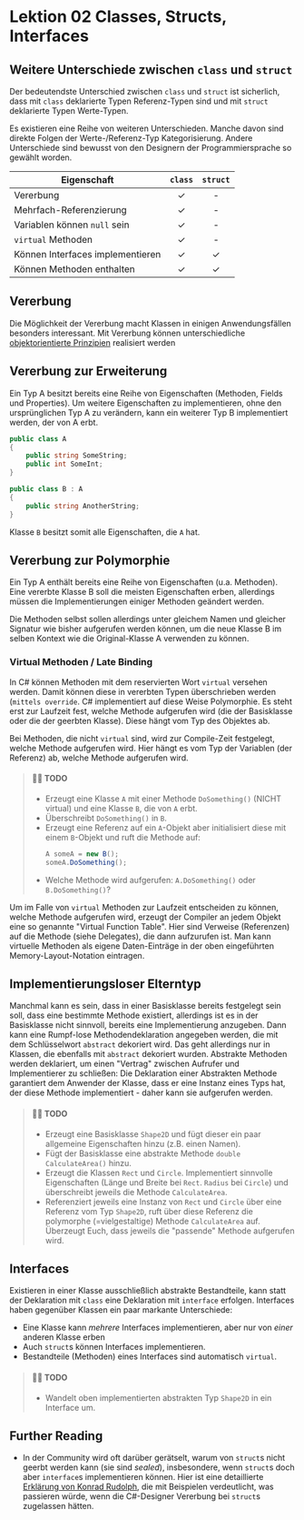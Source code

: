 # Lektion 02 Classes, Structs, Interfaces

## Weitere Unterschiede zwischen `class` und `struct`

Der bedeutendste Unterschied zwischen `class` und `struct` ist sicherlich, dass 
mit `class` deklarierte Typen Referenz-Typen sind und mit `struct` deklarierte
Typen Werte-Typen.

Es existieren eine Reihe von weiteren Unterschieden. Manche davon sind direkte
Folgen der Werte-/Referenz-Typ Kategorisierung. Andere Unterschiede sind
bewusst von den Designern der Programmiersprache so gewählt worden.

Eigenschaft                  |  `class`   |  `struct` | 
-----------------------------|:----------:|:---------:|
Vererbung                    | ✓         | -         |
Mehrfach-Referenzierung      | ✓         | -         |
Variablen können `null` sein | ✓         | -         |
`virtual` Methoden           | ✓         | -         |
Können Interfaces implementieren| ✓         | ✓      |
Können Methoden enthalten    | ✓         | ✓      |

## Vererbung

Die Möglichkeit der Vererbung macht Klassen in einigen Anwendungsfällen
besonders interessant. Mit Vererbung können unterschiedliche 
[objektorientierte Prinzipien](https://de.wikipedia.org/wiki/Prinzipien_objektorientierten_Designs)
realisiert werden

## Vererbung zur Erweiterung

Ein Typ A besitzt bereits eine Reihe von Eigenschaften (Methoden, Fields und Properties).
Um weitere Eigenschaften zu implementieren, ohne den ursprünglichen Typ A zu verändern,
kann ein weiterer Typ B implementiert werden, der von A erbt.

```C#
public class A
{
    public string SomeString;
    public int SomeInt;
}

public class B : A
{
    public string AnotherString;
}
```

Klasse `B` besitzt somit alle Eigenschaften, die `A` hat.

## Vererbung zur Polymorphie

Ein Typ A enthält bereits eine Reihe von Eigenschaften (u.a. Methoden). Eine vererbte Klasse B soll
die meisten Eigenschaften erben, allerdings müssen die Implementierungen einiger Methoden geändert werden.

Die Methoden selbst sollen allerdings unter gleichem Namen und gleicher Signatur wie bisher aufgerufen
werden können, um die neue Klasse B im selben Kontext wie die Original-Klasse A verwenden zu können.

### Virtual Methoden / Late Binding

In C# können Methoden mit dem reservierten Wort `virtual` versehen werden. Damit können diese in vererbten Typen
überschrieben werden (`mittels override`. C# implementiert auf diese Weise Polymorphie. Es steht erst zur 
Laufzeit fest, welche Methode aufgerufen wird (die der Basisklasse oder die der geerbten Klasse). Diese hängt vom 
Typ des Objektes ab.

Bei Methoden, die nicht `virtual` sind, wird zur Compile-Zeit festgelegt, welche Methode aufgerufen wird. Hier hängt es
vom Typ der Variablen (der Referenz) ab, welche Methode aufgerufen wird.

> #### 👨‍🔧 TODO
>
> - Erzeugt eine Klasse `A`  mit einer Methode `DoSomething()` (NICHT virtual) und eine Klasse `B`, die von `A` erbt.
> - Überschreibt `DoSomething()` in `B`.
> - Erzeugt eine Referenz auf ein `A`-Objekt aber initialisiert diese mit einem `B`-Objekt und ruft die Methode auf:
>   ```C#
>   A someA = new B();
>   someA.DoSomething();
>   ```
> - Welche Methode wird aufgerufen: `A.DoSomething()` oder `B.DoSomething()`?

Um im Falle von `virtual` Methoden zur Laufzeit entscheiden zu können, welche Methode aufgerufen wird, erzeugt der
Compiler an jedem Objekt eine so genannte "Virtual Function Table". Hier sind Verweise (Referenzen) auf die Methode 
(siehe Delegates), die dann aufzurufen ist. Man kann virtuelle Methoden als eigene Daten-Einträge in der 
oben eingeführten Memory-Layout-Notation eintragen.

## Implementierungsloser Elterntyp 

Manchmal kann es sein, dass in einer Basisklasse bereits festgelegt sein soll, dass eine bestimmte Methode
existiert, allerdings ist es in der Basisklasse nicht sinnvoll, bereits eine Implementierung anzugeben. Dann
kann eine Rumpf-lose Methodendeklaration angegeben werden, die mit dem Schlüsselwort `abstract` dekoriert 
wird. Das geht allerdings nur in Klassen, die ebenfalls mit `abstract` dekoriert wurden. Abstrakte Methoden 
werden deklariert, um einen "Vertrag" zwischen Aufrufer und Implementierer zu schließen: Die Deklaration
einer Abstrakten Methode garantiert dem Anwender der Klasse, dass er eine Instanz eines Typs hat, der diese
Methode implementiert - daher kann sie aufgerufen werden. 

> #### 👨‍🔧 TODO
>
> - Erzeugt eine Basisklasse `Shape2D` und fügt dieser ein paar allgemeine Eigenschaften hinzu
>   (z.B. einen Namen).
> - Fügt der Basisklasse eine abstrakte Methode `double CalculateArea()` hinzu.
> - Erzeugt die Klassen `Rect` und `Circle`. Implementiert sinnvolle Eigenschaften (Länge und Breite bei `Rect`. 
>   `Radius` bei `Circle`) und überschreibt jeweils die Methode `CalculateArea`.
> - Referenziert jeweils eine Instanz von `Rect` und `Circle` über eine Referenz vom Typ `Shape2D`,
>   ruft über diese Referenz die polymorphe (=vielgestaltige) Methode `CalculateArea` auf. Überzeugt
>   Euch, dass jeweils die "passende" Methode aufgerufen wird.

## Interfaces

Existieren in einer Klasse ausschließlich abstrakte Bestandteile, kann statt der Deklaration mit `class` 
eine Deklaration mit `interface` erfolgen. Interfaces haben gegenüber Klassen ein paar markante Unterschiede:

- Eine Klasse kann _mehrere_ Interfaces implementieren, aber nur von _einer_ anderen Klasse erben
- Auch `struct`s können Interfaces implementieren.
- Bestandteile (Methoden) eines Interfaces sind automatisch `virtual`.

> #### 👨‍🔧 TODO
>
> - Wandelt oben implementierten abstrakten Typ `Shape2D` in ein Interface um.


## Further Reading

- In der Community wird oft darüber gerätselt, warum von `struct`s nicht geerbt werden kann 
  (sie sind _sealed_),
  insbesondere, wenn `struct`s  doch aber `interface`s implementieren können. Hier ist eine detaillierte 
  [Erklärung von Konrad Rudolph](https://stackoverflow.com/questions/1769306/why-are-net-value-types-sealed/1769336#1769336),
  die mit Beispielen verdeutlicht, was passieren würde, wenn die C#-Designer Vererbung bei `struct`s 
  zugelassen hätten.

